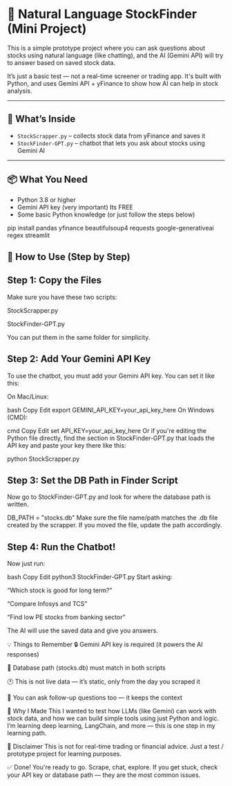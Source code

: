 # 🧠 Natural Language StockFinder (Mini Project)

This is a simple prototype project where you can ask questions about stocks using natural language (like chatting), and the AI (Gemini API) will try to answer based on saved stock data.

It’s just a basic test — not a real-time screener or trading app. It's built with Python, and uses Gemini API + yFinance to show how AI can help in stock analysis.

---

## 🧩 What’s Inside

- `StockScrapper.py` – collects stock data from yFinance and saves it
- `StockFinder-GPT.py` – chatbot that lets you ask about stocks using Gemini AI

---

## 📦 What You Need

- Python 3.8 or higher
- Gemini API key (very important) Its FREE
- Some basic Python knowledge (or just follow the steps below)

pip install pandas yfinance beautifulsoup4 requests google-generativeai regex streamlit 

## 🔧 How to Use (Step by Step)
## Step 1: Copy the Files
Make sure you have these two scripts:

StockScrapper.py

StockFinder-GPT.py

You can put them in the same folder for simplicity.

## Step 2: Add Your Gemini API Key
To use the chatbot, you must add your Gemini API key. You can set it like this:

On Mac/Linux:

bash
Copy
Edit
export GEMINI_API_KEY=your_api_key_here
On Windows (CMD):

cmd
Copy
Edit
set API_KEY=your_api_key_here
Or if you're editing the Python file directly, find the section in StockFinder-GPT.py that loads the API key and paste your key there like this:

python StockScrapper.py
## Step 3: Set the DB Path in Finder Script
Now go to StockFinder-GPT.py and look for where the database path is written.

DB_PATH = "stocks.db"
Make sure the file name/path matches the .db file created by the scrapper. If you moved the file, update the path accordingly.

## Step 4: Run the Chatbot!
Now just run:

bash
Copy
Edit
python3 StockFinder-GPT.py
Start asking:

“Which stock is good for long term?”

“Compare Infosys and TCS”

“Find low PE stocks from banking sector”

The AI will use the saved data and give you answers.

💡 Things to Remember
🔒 Gemini API key is required (it powers the AI responses)

📁 Database path (stocks.db) must match in both scripts

🕐 This is not live data — it’s static, only from the day you scraped it

💬 You can ask follow-up questions too — it keeps the context

🧪 Why I Made This
I wanted to test how LLMs (like Gemini) can work with stock data, and how we can build simple tools using just Python and logic. I’m learning deep learning, LangChain, and more — this is one step in my learning path.

🛑 Disclaimer
This is not for real-time trading or financial advice. Just a test / prototype project for learning purposes.

✅ Done!
You're ready to go. Scrape, chat, explore.
If you get stuck, check your API key or database path — they are the most common issues.



